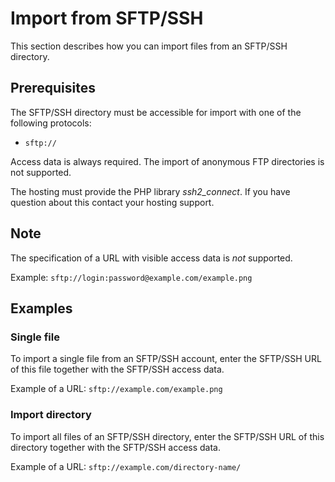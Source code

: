 # Import from SFTP/SSH

This section describes how you can import files from an SFTP/SSH directory.

## Prerequisites

The SFTP/SSH directory must be accessible for import with one of the following protocols:

* `sftp://`

Access data is always required. The import of anonymous FTP directories is not supported.

The hosting must provide the PHP library _ssh2_connect_. If you have question about this contact your hosting support.

## Note

The specification of a URL with visible access data is _not_ supported.

Example: `sftp://login:password@example.com/example.png`

## Examples

### Single file

To import a single file from an SFTP/SSH account, enter the SFTP/SSH URL of this file together with the SFTP/SSH access data.

Example of a URL: `sftp://example.com/example.png`

### Import directory

To import all files of an SFTP/SSH directory, enter the SFTP/SSH URL of this directory together with the SFTP/SSH access data.

Example of a URL: `sftp://example.com/directory-name/`
